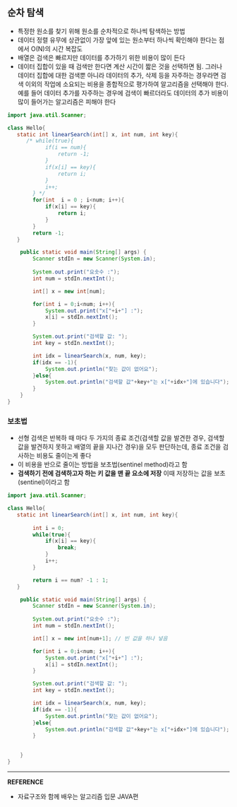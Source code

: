 ## 순차 탐색
- 특정한 원소를 찾기 위해 원소를 순차적으로 하나씩 탐색하는 방법
- 데이터 정렬 유무에 상관없이 가장 앞에 있는 원소부터 하나씩 확인해야 한다는 점에서 O(N)의 시간 복잡도
- 배열은 검색은 빠르지만 데이터를 추가하기 위한 비용이 많이 든다
- 데이터 집합이 있을 때 검색만 한다면 계산 시간이 짧은 것을 선택하면 됨. 그러나 데이터 집합에 대한 검색뿐 아니라 데이터의 추가, 삭제 등을 자주하는 경우라면 검색 이외의 작업에 소요되는 비용을 종합적으로 평가하여 알고리즘을 선택해야 한다.
예를 들어 데이터 추가를 자주하는 경우에 검색이 빠르더라도 데이터의 추가 비용이 많이 들어가는 알고리즘은 피해야 한다

``` java
import java.util.Scanner;

class Hello{
   static int linearSearch(int[] x, int num, int key){
      /* while(true){
            if(i == num){
                return -1;
            }
            if(x[i] == key){
                return i;
            }
            i++;
        } */
        for(int  i = 0 ; i<num; i++){
            if(x[i] == key){
                return i;
            }
        }
        return -1;
   }   

    public static void main(String[] args) {
        Scanner stdIn = new Scanner(System.in);
        
        System.out.print("요솟수 :");
        int num = stdIn.nextInt();

        int[] x = new int[num];

        for(int i = 0;i<num; i++){
            System.out.print("x["+i+"] :");
            x[i] = stdIn.nextInt();
        }

        System.out.print("검색할 값: ");
        int key = stdIn.nextInt();

        int idx = linearSearch(x, num, key);
        if(idx == -1){
            System.out.println("찾는 값이 없어요");
        }else{
            System.out.println("검색할 값"+key+"는 x["+idx+"]에 있습니다");
        }
    }
}
```

### 보초법
- 선형 검색은 반복하 때 마다 두 가지의 종료 조건(검색할 값을 발견한 경우, 검색할 값을 발견하지 못하고 배열의 끝을 지나간 경우)을 모두 판단하는데, 종료 조건을 검사하는 비용도 줄이는게 좋다
- 이 비용을 반으로 줄이는 방법을 보초법(sentinel method)라고 함
- __검색하기 전에 검색하고자 하는 키 값을 맨 끝 요소에 저장__ 이때 저장하는 값을 보초(sentinel)이라고 함
``` java
import java.util.Scanner;

class Hello{
   static int linearSearch(int[] x, int num, int key){
        
        int i = 0;
        while(true){
            if(x[i] == key){
                break;
            }
            i++;
        }

        return i == num? -1 : 1;
   }   

    public static void main(String[] args) {
        Scanner stdIn = new Scanner(System.in);
        
        System.out.print("요솟수 :");
        int num = stdIn.nextInt();

        int[] x = new int[num+1]; // 빈 값을 하나 넣음

        for(int i = 0;i<num; i++){
            System.out.print("x["+i+"] :");
            x[i] = stdIn.nextInt();
        }

        System.out.print("검색할 값: ");
        int key = stdIn.nextInt();

        int idx = linearSearch(x, num, key);
        if(idx == -1){
            System.out.println("찾는 값이 없어요");
        }else{
            System.out.println("검색할 값"+key+"는 x["+idx+"]에 있습니다");
        }
        

    }
}
```

---
__REFERENCE__
- 자료구조와 함께 배우는 알고리즘 입문 JAVA편